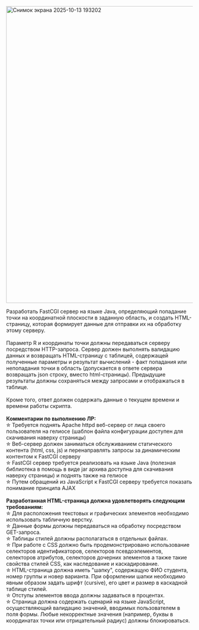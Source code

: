 
<img width="845" height="800" alt="Снимок экрана 2025-10-13 193202" src="https://github.com/user-attachments/assets/97698b59-aa20-4481-a022-765502d92b18" />

Разработать FastCGI сервер на языке Java, определяющий попадание точки на координатной плоскости в заданную область, и создать HTML-страницу, которая формирует данные для отправки их на обработку этому серверу.<br>
<br>
Параметр R и координаты точки должны передаваться серверу посредством HTTP-запроса. Сервер должен выполнять валидацию данных и возвращать HTML-страницу с таблицей, содержащей полученные параметры и результат вычислений - факт попадания или непопадания точки в область (допускается в ответе сервера возвращать json строку, вместо html-страницы). Предыдущие результаты должны сохраняться между запросами и отображаться в таблице.<br>
<br>
Кроме того, ответ должен содержать данные о текущем времени и времени работы скрипта.<br>
<br>
**Комментарии по выполнению ЛР:** <br>
✮ Требуется поднять Apache httpd веб-сервер от лица своего пользователя на гелиосе (шаблон файла конфигурации доступен для скачивания наверху страницы)<br>
✮ Веб-сервер должен заниматься обслуживанием статического контента (html, css, js) и перенаправлять запросы за динамическим контентом к FastCGI серверу<br>
✮ FastCGI сервер требуется реализовать на языке Java (полезная библиотека в помощь в виде jar архива доступна для скачивания наверху страницы) и поднять также на гелиосе<br>
✮ Путем обращений из JavaScript к FastCGI серверу требуется показать понимание принципа AJAX<br>
<br>
**Разработанная HTML-страница должна удовлетворять следующим требованиям:** <br>
✮ Для расположения текстовых и графических элементов необходимо использовать табличную верстку.<br>
✮ Данные формы должны передаваться на обработку посредством GET-запроса.<br>
✮ Таблицы стилей должны располагаться в отдельных файлах.<br>
✮ При работе с CSS должно быть продемонстрировано использование селекторов идентификаторов, селекторов псевдоэлементов, селекторов атрибутов, селекторов дочерних элементов а также такие свойства стилей CSS, как наследование и каскадирование.<br>
✮ HTML-страница должна иметь "шапку", содержащую ФИО студента, номер группы и новер варианта. При оформлении шапки необходимо явным образом задать шрифт (cursive), его цвет и размер в каскадной таблице стилей.<br>
✮ Отступы элементов ввода должны задаваться в процентах.<br>
✮ Страница должна содержать сценарий на языке JavaScript, осуществляющий валидацию значений, вводимых пользователем в поля формы. Любые некорректные значения (например, буквы в координатах точки или отрицательный радиус) должны блокироваться.<br>
